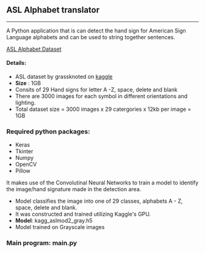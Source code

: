 ## ASL Alphabet translator

---

A Python application that is can detect the hand sign for American Sign Language alphabets and can be used to string together sentences.

[ASL Alphabet Dataset](https://www.kaggle.com/grassknoted/asl-alphabet)

#### Details:

- ASL dataset by grassknoted on [kaggle](www.kaggle.com)
- **Size** : 1GB
- Consits of 29 Hand signs for letter A -Z, space, delete and blank
- There are 3000 images for each symbol in different orientations and lighting.
- Total dataset size = 3000 images x 29 catergories x 12kb per image = 1GB

### Required python packages:

- Keras
- Tkinter
- Numpy
- OpenCV
- Pillow

It makes use of the Convolutinal Neural Networks to train a model to identify the image/hand signature made in the detection area.

- Model classifies the image into one of 29 classes, alphabets A - Z, space, delete and blank.
- It was constructed and trained utilizing Kaggle's GPU.
- **Model**: kagg_aslmod2_gray.h5
- Model trained on Grayscale images

### Main program: main.py
